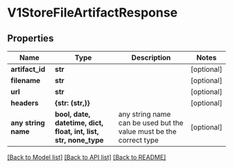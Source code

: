 # V1StoreFileArtifactResponse


## Properties
Name | Type | Description | Notes
------------ | ------------- | ------------- | -------------
**artifact_id** | **str** |  | [optional] 
**filename** | **str** |  | [optional] 
**url** | **str** |  | [optional] 
**headers** | **{str: (str,)}** |  | [optional] 
**any string name** | **bool, date, datetime, dict, float, int, list, str, none_type** | any string name can be used but the value must be the correct type | [optional]

[[Back to Model list]](../README.md#documentation-for-models) [[Back to API list]](../README.md#documentation-for-api-endpoints) [[Back to README]](../README.md)


